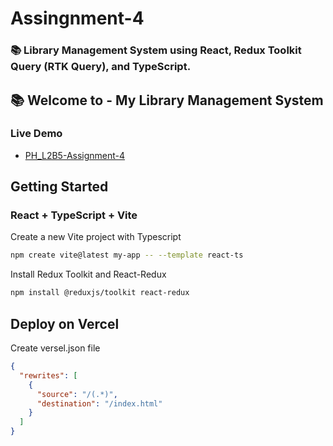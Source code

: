# Assingnment-4

### 📚 Library Management System using React, Redux Toolkit Query (RTK Query), and TypeScript.

## 📚 Welcome to - **My Library Management System**

### Live Demo

- [PH_L2B5-Assignment-4](https://assingnment-4-chi.vercel.app/)

## Getting Started

### React + TypeScript + Vite

Create a new Vite project with Typescript

```bash
npm create vite@latest my-app -- --template react-ts

```

Install Redux Toolkit and React-Redux

```bash
npm install @reduxjs/toolkit react-redux

```

## Deploy on Vercel

Create versel.json file

```json
{
  "rewrites": [
    {
      "source": "/(.*)",
      "destination": "/index.html"
    }
  ]
}
```
